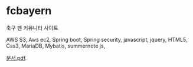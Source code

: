 # fcbayern
 
 축구 팬 커뮤니티 사이트

AWS S3, Aws ec2, Spring boot, Spring security, javascript, jquery, HTML5, Css3, MariaDB, Mybatis, summernote js,

[문서.pdf](https://github.com/hanbong5938/fcbayern/edit/master/문서.pdf).
